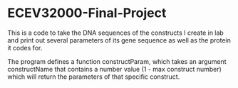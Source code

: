 # ECEV32000-Final-Project

This is a code to take the DNA sequences of the constructs I create 
in lab and print out several parameters of its gene sequence as well
as the protein it codes for. 

The program defines a function constructParam, which takes an argument
constructName that contains a number value (1 - max construct number)
which will return the parameters of that specific construct.
